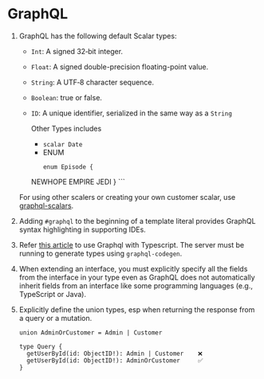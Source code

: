 # GraphQL

1.  GraphQL has the following default Scalar types:
    - `Int`: A signed 32‐bit integer.
    - `Float`: A signed double-precision floating-point value.
    - `String`: A UTF‐8 character sequence.
    - `Boolean`: true or false.
    - `ID`: A unique identifier, serialized in the same way as a `String`

		Other Types includes
		- `scalar Date`
		- ENUM
		  ```
		  enum Episode {
        NEWHOPE
        EMPIRE
        JEDI
      }
			```
    
    For using other scalers or creating your own customer scalar, use [graphql-scalars](https://the-guild.dev/graphql/scalars).

2.  Adding `#graphql` to the beginning of a template literal provides GraphQL syntax highlighting in supporting IDEs.

3.  Refer [this article](https://www.apollographql.com/docs/apollo-server/workflow/generate-types) to use Graphql with Typescript. The server must be running to generate types using `graphql-codegen`.

4. When extending an interface, you must explicitly specify all the fields from the interface in your type even as GraphQL does not automatically inherit fields from an interface like some programming languages (e.g., TypeScript or Java).

5. Explicitly define the union types, esp when returning the response from a query or a mutation.

    ```
    union AdminOrCustomer = Admin | Customer

    type Query {
      getUserById(id: ObjectID!): Admin | Customer    ❌
      getUserById(id: ObjectID!): AdminOrCustomer     ✅
    }
    ```` 

